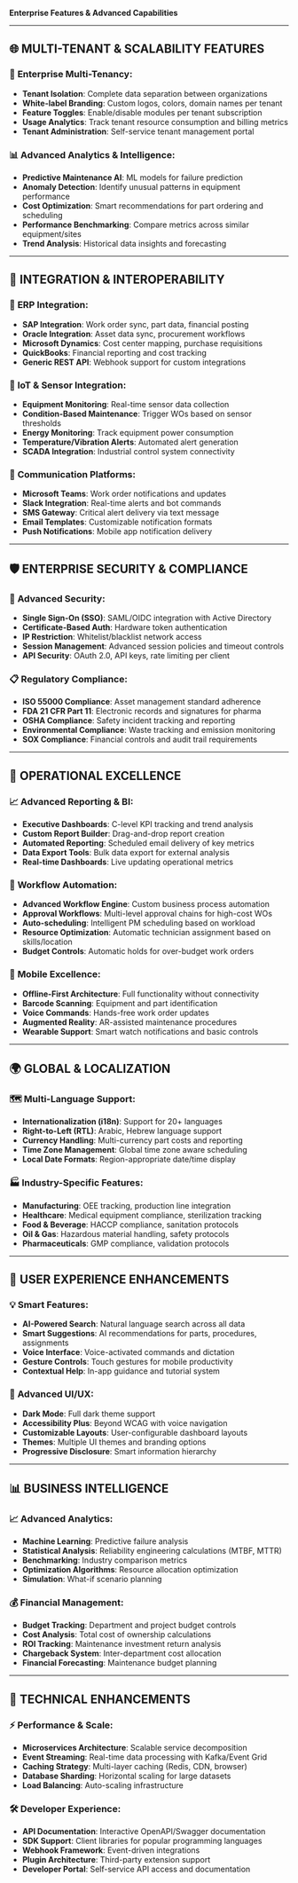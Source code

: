 **Enterprise Features & Advanced Capabilities**

---

## 🌐 **MULTI-TENANT & SCALABILITY FEATURES**

### 🏢 **Enterprise Multi-Tenancy:**
- **Tenant Isolation**: Complete data separation between organizations
- **White-label Branding**: Custom logos, colors, domain names per tenant
- **Feature Toggles**: Enable/disable modules per tenant subscription
- **Usage Analytics**: Track tenant resource consumption and billing metrics
- **Tenant Administration**: Self-service tenant management portal

### 📊 **Advanced Analytics & Intelligence:**
- **Predictive Maintenance AI**: ML models for failure prediction
- **Anomaly Detection**: Identify unusual patterns in equipment performance
- **Cost Optimization**: Smart recommendations for part ordering and scheduling
- **Performance Benchmarking**: Compare metrics across similar equipment/sites
- **Trend Analysis**: Historical data insights and forecasting

---

## 🔗 **INTEGRATION & INTEROPERABILITY**

### 🔌 **ERP Integration:**
- **SAP Integration**: Work order sync, part data, financial posting
- **Oracle Integration**: Asset data sync, procurement workflows
- **Microsoft Dynamics**: Cost center mapping, purchase requisitions
- **QuickBooks**: Financial reporting and cost tracking
- **Generic REST API**: Webhook support for custom integrations

### 📡 **IoT & Sensor Integration:**
- **Equipment Monitoring**: Real-time sensor data collection
- **Condition-Based Maintenance**: Trigger WOs based on sensor thresholds
- **Energy Monitoring**: Track equipment power consumption
- **Temperature/Vibration Alerts**: Automated alert generation
- **SCADA Integration**: Industrial control system connectivity

### 📱 **Communication Platforms:**
- **Microsoft Teams**: Work order notifications and updates
- **Slack Integration**: Real-time alerts and bot commands
- **SMS Gateway**: Critical alert delivery via text message
- **Email Templates**: Customizable notification formats
- **Push Notifications**: Mobile app notification delivery

---

## 🛡️ **ENTERPRISE SECURITY & COMPLIANCE**

### 🔐 **Advanced Security:**
- **Single Sign-On (SSO)**: SAML/OIDC integration with Active Directory
- **Certificate-Based Auth**: Hardware token authentication
- **IP Restriction**: Whitelist/blacklist network access
- **Session Management**: Advanced session policies and timeout controls
- **API Security**: OAuth 2.0, API keys, rate limiting per client

### 📋 **Regulatory Compliance:**
- **ISO 55000 Compliance**: Asset management standard adherence
- **FDA 21 CFR Part 11**: Electronic records and signatures for pharma
- **OSHA Compliance**: Safety incident tracking and reporting
- **Environmental Compliance**: Waste tracking and emission monitoring
- **SOX Compliance**: Financial controls and audit trail requirements

---

## 🚀 **OPERATIONAL EXCELLENCE**

### 📈 **Advanced Reporting & BI:**
- **Executive Dashboards**: C-level KPI tracking and trend analysis
- **Custom Report Builder**: Drag-and-drop report creation
- **Automated Reporting**: Scheduled email delivery of key metrics
- **Data Export Tools**: Bulk data export for external analysis
- **Real-time Dashboards**: Live updating operational metrics

### 🔄 **Workflow Automation:**
- **Advanced Workflow Engine**: Custom business process automation
- **Approval Workflows**: Multi-level approval chains for high-cost WOs
- **Auto-scheduling**: Intelligent PM scheduling based on workload
- **Resource Optimization**: Automatic technician assignment based on skills/location
- **Budget Controls**: Automatic holds for over-budget work orders

### 📱 **Mobile Excellence:**
- **Offline-First Architecture**: Full functionality without connectivity
- **Barcode Scanning**: Equipment and part identification
- **Voice Commands**: Hands-free work order updates
- **Augmented Reality**: AR-assisted maintenance procedures
- **Wearable Support**: Smart watch notifications and basic controls

---

## 🌍 **GLOBAL & LOCALIZATION**

### 🗺️ **Multi-Language Support:**
- **Internationalization (i18n)**: Support for 20+ languages
- **Right-to-Left (RTL)**: Arabic, Hebrew language support
- **Currency Handling**: Multi-currency part costs and reporting
- **Time Zone Management**: Global time zone aware scheduling
- **Local Date Formats**: Region-appropriate date/time display

### 🏭 **Industry-Specific Features:**
- **Manufacturing**: OEE tracking, production line integration
- **Healthcare**: Medical equipment compliance, sterilization tracking
- **Food & Beverage**: HACCP compliance, sanitation protocols
- **Oil & Gas**: Hazardous material handling, safety protocols
- **Pharmaceuticals**: GMP compliance, validation protocols

---

## 🎯 **USER EXPERIENCE ENHANCEMENTS**

### 💡 **Smart Features:**
- **AI-Powered Search**: Natural language search across all data
- **Smart Suggestions**: AI recommendations for parts, procedures, assignments
- **Voice Interface**: Voice-activated commands and dictation
- **Gesture Controls**: Touch gestures for mobile productivity
- **Contextual Help**: In-app guidance and tutorial system

### 🎨 **Advanced UI/UX:**
- **Dark Mode**: Full dark theme support
- **Accessibility Plus**: Beyond WCAG with voice navigation
- **Customizable Layouts**: User-configurable dashboard layouts
- **Themes**: Multiple UI themes and branding options
- **Progressive Disclosure**: Smart information hierarchy

---

## 📊 **BUSINESS INTELLIGENCE**

### 📈 **Advanced Analytics:**
- **Machine Learning**: Predictive failure analysis
- **Statistical Analysis**: Reliability engineering calculations (MTBF, MTTR)
- **Benchmarking**: Industry comparison metrics
- **Optimization Algorithms**: Resource allocation optimization
- **Simulation**: What-if scenario planning

### 💰 **Financial Management:**
- **Budget Tracking**: Department and project budget controls
- **Cost Analysis**: Total cost of ownership calculations
- **ROI Tracking**: Maintenance investment return analysis
- **Chargeback System**: Inter-department cost allocation
- **Financial Forecasting**: Maintenance budget planning

---

## 🔧 **TECHNICAL ENHANCEMENTS**

### ⚡ **Performance & Scale:**
- **Microservices Architecture**: Scalable service decomposition
- **Event Streaming**: Real-time data processing with Kafka/Event Grid
- **Caching Strategy**: Multi-layer caching (Redis, CDN, browser)
- **Database Sharding**: Horizontal scaling for large datasets
- **Load Balancing**: Auto-scaling infrastructure

### 🛠️ **Developer Experience:**
- **API Documentation**: Interactive OpenAPI/Swagger documentation
- **SDK Support**: Client libraries for popular programming languages
- **Webhook Framework**: Event-driven integrations
- **Plugin Architecture**: Third-party extension support
- **Developer Portal**: Self-service API access and documentation
